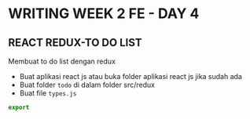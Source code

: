 # WRITING WEEK 2 FE - DAY 4
## REACT REDUX-TO DO LIST
Membuat to do list dengan redux
- Buat aplikasi react js atau buka folder aplikasi react js jika sudah ada
- Buat folder `todo` di dalam folder src/redux
- Buat file `types.js`
```js
export
